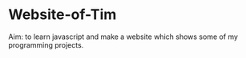# Website-of-Tim
Aim: to learn javascript and make a website which shows some of my programming projects. 
